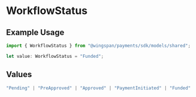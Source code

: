 # WorkflowStatus

## Example Usage

```typescript
import { WorkflowStatus } from "@wingspan/payments/sdk/models/shared";

let value: WorkflowStatus = "Funded";
```

## Values

```typescript
"Pending" | "PreApproved" | "Approved" | "PaymentInitiated" | "Funded" | "Declined"
```